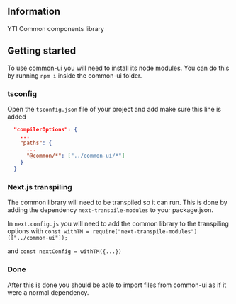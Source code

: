 ## Information

YTI Common components library

## Getting started

To use common-ui you will need to install its node modules. You can do this by running `npm i` inside the common-ui folder.

### tsconfig

Open the `tsconfig.json` file of your project and add make sure this line is added

```json
  "compilerOptions": {
    ...
    "paths": {
      ...
      "@common/*": ["../common-ui/*"]
    }
  }
```

### Next.js transpiling

The common library will need to be transpiled so it can run.
This is done by adding the dependency `next-transpile-modules` to your package.json.

In `next.config.js` you will need to add the common library to the transpiling options with
`const withTM = require("next-transpile-modules")(["../common-ui"]);`

and `const nextConfig = withTM({...})`

### Done

After this is done you should be able to import files from common-ui as if it were a normal dependency.
